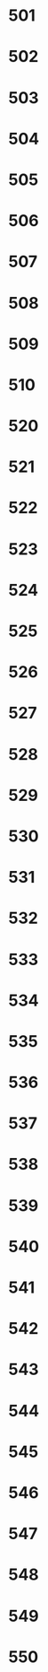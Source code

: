 # 501


# 502


# 503


# 504


# 505


# 506


# 507


# 508


# 509


# 510


# 520


# 521


# 522


# 523


# 524


# 525


# 526


# 527


# 528


# 529


# 530


# 531


# 532


# 533


# 534


# 535


# 536


# 537


# 538


# 539


# 540


# 541


# 542


# 543


# 544


# 545


# 546


# 547


# 548


# 549


# 550
